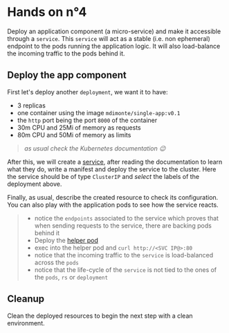 # Hands on n°4

Deploy an application component (a micro-service) and make it accessible through a `service`.
This `service` will act as a stable (i.e. non ephemeral) endpoint to the pods running the application logic.
It will also load-balance the incoming traffic to the pods behind it.

## Deploy the app component

First let's deploy another `deployment`, we want it to have:

- 3 replicas
- one container using the image `mdimonte/single-app:v0.1`
- the `http` port being the port `8000` of the container
- 30m CPU and 25Mi of memory as requests
- 80m CPU and 50Mi of memory as limits

> *as usual check the Kubernetes documentation 😉*

After this, we will create a [service](https://kubernetes.io/docs/concepts/services-networking/service/), after reading the documentation to learn what they do, write a manifest and deploy the service to the cluster. Here the service should be of type `ClusterIP` and *select* the labels of the deployment above.

Finally, as usual, describe the created resource to check its configuration. You can also play with the application pods to see how the service reacts.

> - notice the `endpoints` associated to the service which proves that when sending requests to the service, there are backing pods behind it
> - Deploy the [helper pod](../helper/README.md)
> - exec into the helper pod and `curl http://<SVC IP@>:80`
> - notice that the incoming traffic to the `service` is load-balanced across the `pods`
> - notice that the life-cycle of the `service` is not tied to the ones of the `pods`, `rs` or `deployment`

## Cleanup

Clean the deployed resources to begin the next step with a clean environment.
